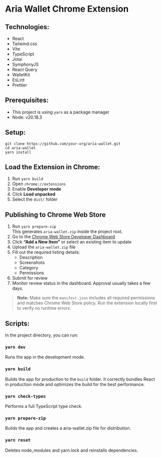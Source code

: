 # Aria Wallet Chrome Extension

## Technologies:

- React
- Tailwind.css
- Vite
- TypeScript
- Jotai
- SymphonyJS
- React Query
- WalletKit
- EsLint
- Prettier

## Prerequisites:

- This project is using `yarn` as a package manager
- Node: v20.18.3

## Setup:

```
git clone https://github.com/your-org/aria-wallet.git
cd aria-wallet
yarn install
```

## Load the Extension in Chrome:

1. Run `yarn build`
2. Open `chrome://extensions`
3. Enable **Developer mode**
4. Click **Load unpacked**
5. Select the `dist/` folder

## Publishing to Chrome Web Store

1. Run `yarn prepare-zip`  
   This generates `aria-wallet.zip` inside the project root.
2. Go to the [Chrome Web Store Developer Dashboard](https://chrome.google.com/webstore/devconsole)
3. Click **“Add a New Item”** or select an existing item to update
4. Upload the `aria-wallet.zip` file
5. Fill out the required listing details:
   - Description
   - Screenshots
   - Category
   - Permissions
6. Submit for review
7. Monitor review status in the dashboard. Approval usually takes a few days.

> **Note:** Make sure the `manifest.json` includes all required permissions and matches Chrome Web Store policy. Run the extension locally first to verify no runtime errors.

## Scripts:

In the project directory, you can run:

### `yarn dev`

Runs the app in the development mode.

### `yarn build`

Builds the app for production to the `build` folder.
It correctly bundles React in production mode and optimizes the build for the best performance.

### `yarn check-types`

Performs a full TypeScript type check.

### `yarn prepare-zip`

Builds the app and creates a aria-wallet.zip file for distribution.

### `yarn reset`

Deletes node_modules and yarn.lock and reinstalls dependencies.
